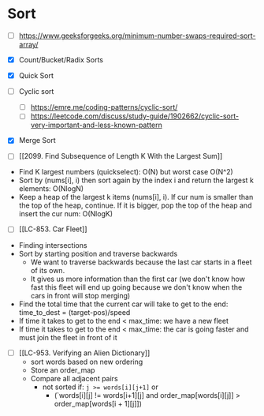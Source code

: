# Sort
- [ ] https://www.geeksforgeeks.org/minimum-number-swaps-required-sort-array/
- [x] Count/Bucket/Radix Sorts
- [x] Quick Sort
- [ ] Cyclic sort
	- [ ] https://emre.me/coding-patterns/cyclic-sort/
	- [ ] https://leetcode.com/discuss/study-guide/1902662/cyclic-sort-very-important-and-less-known-pattern
- [x] Merge Sort

- [ ] [[2099. Find Subsequence of Length K With the Largest Sum]]
- Find K largest numbers (quickselect): O(N) but worst case O(N^2)
- Sort by (nums[i], i) then sort again by the index i and return the largest k elements: O(NlogN)
- Keep a heap of the largest k items (nums[i], i). If cur num is smaller than the top of the heap, continue. If it is bigger, pop the top of the heap and insert the cur num: O(NlogK)

- [ ] [[LC-853. Car Fleet]]
- Finding intersections
- Sort by starting position and traverse backwards
	- We want to traverse backwards because the last car starts in a fleet of its own.
	- It gives us more information than the first car (we don't know how fast this fleet will end up going because we don't know when the cars in front will stop merging)
- Find the total time that the current car will take to get to the end: time_to_dest = (target-pos)/speed
- If time it takes to get to the end < max_time: we have a new fleet
- If time it takes to get to the end < max_time: the car is going faster and must join the fleet in front of it

- [ ] [[LC-953. Verifying an Alien Dictionary]]
	- sort words based on new ordering
	- Store an order_map
	- Compare all adjacent pairs
		- not sorted if: `j >= words[i][j+1]` or 
			- (`words[i][j] != words[i+1][j] and order_map[words[i][j]] > order_map[words[i + 1][j]])
